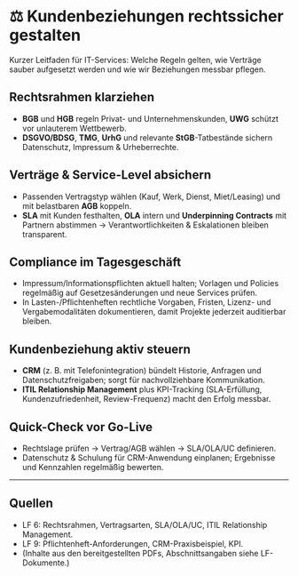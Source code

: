 # ⚖️ Kundenbeziehungen rechtssicher gestalten

Kurzer Leitfaden für IT-Services: Welche Regeln gelten, wie Verträge sauber aufgesetzt werden und wie wir Beziehungen messbar pflegen.

## Rechtsrahmen klarziehen
- **BGB** und **HGB** regeln Privat- und Unternehmenskunden, **UWG** schützt vor unlauterem Wettbewerb.
- **DSGVO/BDSG**, **TMG**, **UrhG** und relevante **StGB**-Tatbestände sichern Datenschutz, Impressum & Urheberrechte.

## Verträge & Service-Level absichern
- Passenden Vertragstyp wählen (Kauf, Werk, Dienst, Miet/Leasing) und mit belastbaren **AGB** koppeln.
- **SLA** mit Kunden festhalten, **OLA** intern und **Underpinning Contracts** mit Partnern abstimmen → Verantwortlichkeiten & Eskalationen bleiben transparent.

## Compliance im Tagesgeschäft
- Impressum/Informationspflichten aktuell halten; Vorlagen und Policies regelmäßig auf Gesetzesänderungen und neue Services prüfen.
- In Lasten-/Pflichtenheften rechtliche Vorgaben, Fristen, Lizenz- und Vergabemodalitäten dokumentieren, damit Projekte jederzeit auditierbar bleiben.

## Kundenbeziehung aktiv steuern
- **CRM** (z. B. mit Telefonintegration) bündelt Historie, Anfragen und Datenschutzfreigaben; sorgt für nachvollziehbare Kommunikation.
- **ITIL Relationship Management** plus KPI-Tracking (SLA-Erfüllung, Kundenzufriedenheit, Review-Frequenz) macht den Erfolg messbar.

## Quick-Check vor Go-Live
- Rechtslage prüfen → Vertrag/AGB wählen → SLA/OLA/UC definieren.
- Datenschutz & Schulung für CRM-Anwendung einplanen; Ergebnisse und Kennzahlen regelmäßig bewerten.

---

## Quellen
- LF 6: Rechtsrahmen, Vertragsarten, SLA/OLA/UC, ITIL Relationship Management.
- LF 9: Pflichtenheft-Anforderungen, CRM-Praxisbeispiel, KPI.
- (Inhalte aus den bereitgestellten PDFs, Abschnittsangaben siehe LF-Dokumente.)

